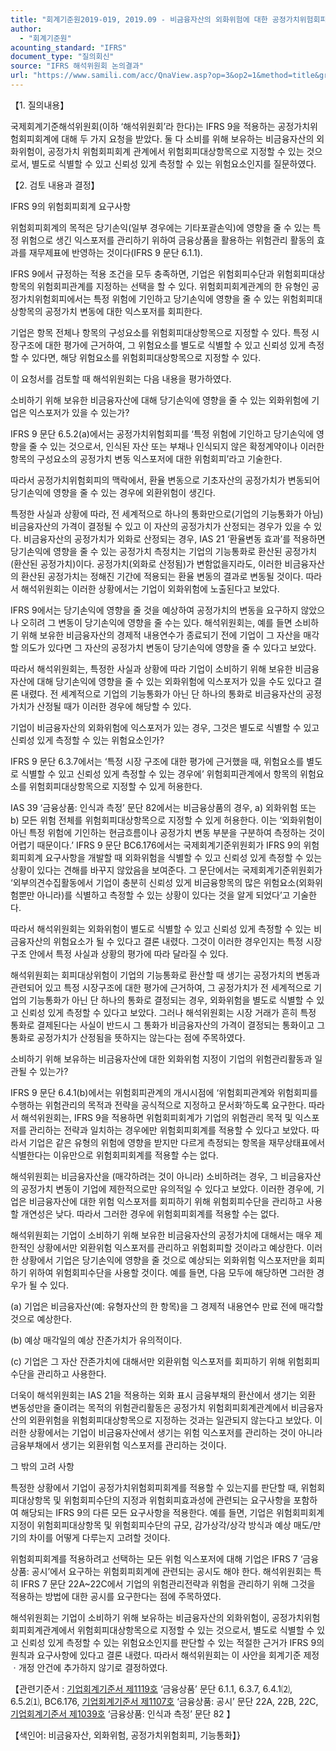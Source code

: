 ```yaml
---
title: "회계기준원2019-019, 2019.09 - 비금융자산의 외화위험에 대한 공정가치위험회피(IFRS 9 ‘금융상품’)"
author:
  - "회계기준원"
acounting_standard: "IFRS"
document_type: "질의회신"
source: "IFRS 해석위원회 논의결과"
url: "https://www.samili.com/acc/QnaView.asp?op=3&op2=1&method=title&group=2123-15;1&orgcode=2&searchword=&page=5&code=%ED%9A%8C%EA%B3%84%EA%B8%B0%EC%A4%80%EC%9B%902019%2D019%3A20190930"
---
```

【1. 질의내용】

국제회계기준해석위원회(이하 ‘해석위원회’라 한다)는 IFRS 9을 적용하는 공정가치위험회피회계에 대해 두 가지 요청을 받았다. 둘 다 소비를 위해 보유하는 비금융자산의 외화위험이, 공정가치 위험회피회계 관계에서 위험회피대상항목으로 지정할 수 있는 것으로서, 별도로 식별할 수 있고 신뢰성 있게 측정할 수 있는 위험요소인지를 질문하였다.

  

【2. 검토 내용과 결정】

IFRS 9의 위험회피회계 요구사항

위험회피회계의 목적은 당기손익(일부 경우에는 기타포괄손익)에 영향을 줄 수 있는 특정 위험으로 생긴 익스포저를 관리하기 위하여 금융상품을 활용하는 위험관리 활동의 효과를 재무제표에 반영하는 것이다(IFRS 9 문단 6.1.1).

IFRS 9에서 규정하는 적용 조건을 모두 충족하면, 기업은 위험회피수단과 위험회피대상항목의 위험회피관계를 지정하는 선택을 할 수 있다. 위험회피회계관계의 한 유형인 공정가치위험회피에서는 특정 위험에 기인하고 당기손익에 영향을 줄 수 있는 위험회피대상항목의 공정가치 변동에 대한 익스포저를 회피한다.

기업은 항목 전체나 항목의 구성요소를 위험회피대상항목으로 지정할 수 있다. 특정 시장구조에 대한 평가에 근거하여, 그 위험요소를 별도로 식별할 수 있고 신뢰성 있게 측정할 수 있다면, 해당 위험요소를 위험회피대상항목으로 지정할 수 있다.

이 요청서를 검토할 때 해석위원회는 다음 내용을 평가하였다.

  

소비하기 위해 보유한 비금융자산에 대해 당기손익에 영향을 줄 수 있는 외화위험에 기업은 익스포저가 있을 수 있는가?

IFRS 9 문단 6.5.2(a)에서는 공정가치위험회피를 ‘특정 위험에 기인하고 당기손익에 영향을 줄 수 있는 것으로서, 인식된 자산 또는 부채나 인식되지 않은 확정계약이나 이러한 항목의 구성요소의 공정가치 변동 익스포저에 대한 위험회피’라고 기술한다.

따라서 공정가치위험회피의 맥락에서, 환율 변동으로 기초자산의 공정가치가 변동되어 당기손익에 영향을 줄 수 있는 경우에 외환위험이 생긴다.

특정한 사실과 상황에 따라, 전 세계적으로 하나의 통화만으로(기업의 기능통화가 아님) 비금융자산의 가격이 결정될 수 있고 이 자산의 공정가치가 산정되는 경우가 있을 수 있다. 비금융자산의 공정가치가 외화로 산정되는 경우, IAS 21 ‘환율변동 효과’를 적용하면 당기손익에 영향을 줄 수 있는 공정가치 측정치는 기업의 기능통화로 환산된 공정가치(환산된 공정가치)이다. 공정가치(외화로 산정됨)가 변함없을지라도, 이러한 비금융자산의 환산된 공정가치는 정해진 기간에 적용되는 환율 변동의 결과로 변동될 것이다. 따라서 해석위원회는 이러한 상황에서는 기업이 외화위험에 노출된다고 보았다.

IFRS 9에서는 당기손익에 영향을 줄 것을 예상하여 공정가치의 변동을 요구하지 않았으나 오히려 그 변동이 당기손익에 영향을 줄 수는 있다. 해석위원회는, 예를 들면 소비하기 위해 보유한 비금융자산의 경제적 내용연수가 종료되기 전에 기업이 그 자산을 매각할 의도가 있다면 그 자산의 공정가치 변동이 당기손익에 영향을 줄 수 있다고 보았다.

따라서 해석위원회는, 특정한 사실과 상황에 따라 기업이 소비하기 위해 보유한 비금융자산에 대해 당기손익에 영향을 줄 수 있는 외화위험에 익스포저가 있을 수도 있다고 결론 내렸다. 전 세계적으로 기업의 기능통화가 아닌 단 하나의 통화로 비금융자산의 공정가치가 산정될 때가 이러한 경우에 해당할 수 있다.

  

기업이 비금융자산의 외화위험에 익스포저가 있는 경우, 그것은 별도로 식별할 수 있고 신뢰성 있게 측정할 수 있는 위험요소인가?

IFRS 9 문단 6.3.7에서는 ‘특정 시장 구조에 대한 평가에 근거했을 때, 위험요소를 별도로 식별할 수 있고 신뢰성 있게 측정할 수 있는 경우에’ 위험회피관계에서 항목의 위험요소를 위험회피대상항목으로 지정할 수 있게 허용한다.

IAS 39 ‘금융상품: 인식과 측정’ 문단 82에서는 비금융상품의 경우, a) 외화위험 또는 b) 모든 위험 전체를 위험회피대상항목으로 지정할 수 있게 허용한다. 이는 ‘외화위험이 아닌 특정 위험에 기인하는 현금흐름이나 공정가치 변동 부분을 구분하여 측정하는 것이 어렵기 때문이다.’ IFRS 9 문단 BC6.176에서는 국제회계기준위원회가 IFRS 9의 위험회피회계 요구사항을 개발할 때 외화위험을 식별할 수 있고 신뢰성 있게 측정할 수 있는 상황이 있다는 견해를 바꾸지 않았음을 보여준다. 그 문단에서는 국제회계기준위원회가 ‘외부의견수집활동에서 기업이 충분히 신뢰성 있게 비금융항목의 많은 위험요소(외화위험뿐만 아니라)를 식별하고 측정할 수 있는 상황이 있다는 것을 알게 되었다’고 기술한다.

따라서 해석위원회는 외화위험이 별도로 식별할 수 있고 신뢰성 있게 측정할 수 있는 비금융자산의 위험요소가 될 수 있다고 결론 내렸다. 그것이 이러한 경우인지는 특정 시장구조 안에서 특정 사실과 상황의 평가에 따라 달라질 수 있다.

해석위원회는 회피대상위험이 기업의 기능통화로 환산할 때 생기는 공정가치의 변동과 관련되어 있고 특정 시장구조에 대한 평가에 근거하여, 그 공정가치가 전 세계적으로 기업의 기능통화가 아닌 단 하나의 통화로 결정되는 경우, 외화위험을 별도로 식별할 수 있고 신뢰성 있게 측정할 수 있다고 보았다. 그러나 해석위원회는 시장 거래가 흔히 특정 통화로 결제된다는 사실이 반드시 그 통화가 비금융자산의 가격이 결정되는 통화이고 그 통화로 공정가치가 산정됨을 뜻하지는 않는다는 점에 주목하였다.

  

소비하기 위해 보유하는 비금융자산에 대한 외화위험 지정이 기업의 위험관리활동과 일관될 수 있는가?

IFRS 9 문단 6.4.1(b)에서는 위험회피관계의 개시시점에 ‘위험회피관계와 위험회피를 수행하는 위험관리의 목적과 전략을 공식적으로 지정하고 문서화’하도록 요구한다. 따라서 해석위원회는, IFRS 9을 적용하면 위험회피회계가 기업의 위험관리 목적 및 익스포저를 관리하는 전략과 일치하는 경우에만 위험회피회계를 적용할 수 있다고 보았다. 따라서 기업은 같은 유형의 위험에 영향을 받지만 다르게 측정되는 항목을 재무상태표에서 식별한다는 이유만으로 위험회피회계를 적용할 수는 없다.

해석위원회는 비금융자산을 (매각하려는 것이 아니라) 소비하려는 경우, 그 비금융자산의 공정가치 변동이 기업에 제한적으로만 유의적일 수 있다고 보았다. 이러한 경우에, 기업은 비금융자산에 대한 위험 익스포저를 회피하기 위해 위험회피수단을 관리하고 사용할 개연성은 낮다. 따라서 그러한 경우에 위험회피회계를 적용할 수는 없다.

해석위원회는 기업이 소비하기 위해 보유한 비금융자산의 공정가치에 대해서는 매우 제한적인 상황에서만 외환위험 익스포저를 관리하고 위험회피할 것이라고 예상한다. 이러한 상황에서 기업은 당기손익에 영향을 줄 것으로 예상되는 외화위험 익스포저만을 회피하기 위하여 위험회피수단을 사용할 것이다. 예를 들면, 다음 모두에 해당하면 그러한 경우가 될 수 있다.

(a) 기업은 비금융자산(예: 유형자산의 한 항목)을 그 경제적 내용연수 만료 전에 매각할 것으로 예상한다.

(b) 예상 매각일의 예상 잔존가치가 유의적이다.

(c) 기업은 그 자산 잔존가치에 대해서만 외환위험 익스포저를 회피하기 위해 위험회피수단을 관리하고 사용한다.

더욱이 해석위원회는 IAS 21을 적용하는 외화 표시 금융부채의 환산에서 생기는 외환 변동성만을 줄이려는 목적의 위험관리활동은 공정가치 위험회피회계관계에서 비금융자산의 외환위험을 위험회피대상항목으로 지정하는 것과는 일관되지 않는다고 보았다. 이러한 상황에서는 기업이 비금융자산에서 생기는 위험 익스포저를 관리하는 것이 아니라 금융부채에서 생기는 외환위험 익스포저를 관리하는 것이다.

  

그 밖의 고려 사항

특정한 상황에서 기업이 공정가치위험회피회계를 적용할 수 있는지를 판단할 때, 위험회피대상항목 및 위험회피수단의 지정과 위험회피효과성에 관련되는 요구사항을 포함하여 해당되는 IFRS 9의 다른 모든 요구사항을 적용한다. 예를 들면, 기업은 위험회피회계 지정이 위험회피대상항목 및 위험회피수단의 규모, 감가상각/상각 방식과 예상 매도/만기의 차이를 어떻게 다루는지 고려할 것이다.

위험회피회계를 적용하려고 선택하는 모든 위험 익스포저에 대해 기업은 IFRS 7 ‘금융상품: 공시’에서 요구하는 위험회피회계에 관련되는 공시도 해야 한다. 해석위원회는 특히 IFRS 7 문단 22A~22C에서 기업의 위험관리전략과 위험을 관리하기 위해 그것을 적용하는 방법에 대한 공시를 요구한다는 점에 주목하였다.

해석위원회는 기업이 소비하기 위해 보유하는 비금융자산의 외화위험이, 공정가치위험회피회계관계에서 위험회피대상항목으로 지정할 수 있는 것으로서, 별도로 식별할 수 있고 신뢰성 있게 측정할 수 있는 위험요소인지를 판단할 수 있는 적절한 근거가 IFRS 9의 원칙과 요구사항에 있다고 결론 내렸다. 따라서 해석위원회는 이 사안을 회계기준 제정ㆍ개정 안건에 추가하지 않기로 결정하였다.

  

【관련기준서 : [기업회계기준서 제1119호](https://www.samili.com/acc/) ‘금융상품’ 문단 6.1.1, 6.3.7, 6.4.1⑵, 6.5.2⑴, BC6.176, [기업회계기준서 제1107호](https://www.samili.com/acc/) ‘금융상품: 공시’ 문단 22A, 22B, 22C, [기업회계기준서 제1039호](https://www.samili.com/acc/) ‘금융상품: 인식과 측정’ 문단 82 】

【색인어: 비금융자산, 외화위험, 공정가치위험회피, 기능통화】}